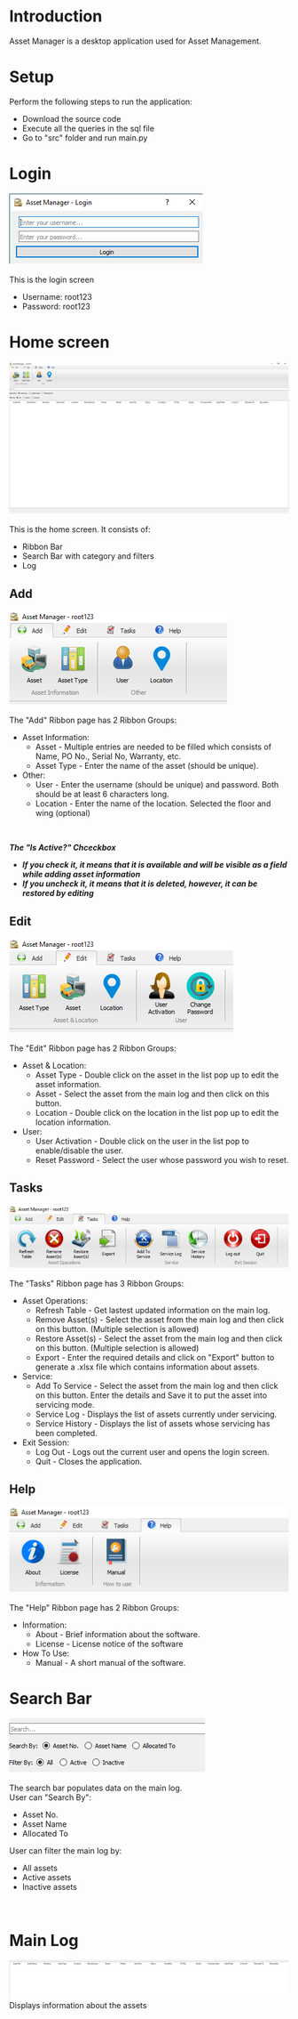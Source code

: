 # Introduction
Asset Manager is a desktop application used for Asset Management.
# Setup
Perform the following steps to run the application:
* Download the source code
* Execute all the queries in the sql file
* Go to "src" folder and run main.py
# Login
![Screenshot](src/screenshots/login.png)
<br><br>
This is the login screen
* Username: root123
* Password: root123
# Home screen
![Screenshot](src/screenshots/main.png)
<br><br>
This is the home screen. It consists of:
* Ribbon Bar
* Search Bar with category and filters
* Log
## Add
![Screenshot](src/screenshots/add.png)
<br><br>
The "Add" Ribbon page has 2 Ribbon Groups:
* Asset Information:
  * Asset - Multiple entries are needed to be filled which consists of Name, PO No., Serial No, Warranty, etc.
  * Asset Type - Enter the name of the asset (should be unique).
* Other:
  * User - Enter the username (should be unique) and password. Both should be at least 6 characters long.
  * Location - Enter the name of the location. Selected the floor and wing (optional)
<br>

***The "Is Active?" Chceckbox***
<br>
* **_If you check it, it means that it is available and will be visible as a field while adding asset information_**
* **_If you uncheck it, it means that it is deleted, however, it can be restored by editing_**
## Edit
![Screenshot](src/screenshots/edit.png)
<br><br>
The "Edit" Ribbon page has 2 Ribbon Groups:
* Asset & Location:
  * Asset Type - Double click on the asset in the list pop up to edit the asset information.
  * Asset - Select the asset from the main log and then click on this button.
  * Location - Double click on the location in the list pop up to edit the location information.
* User:
  * User Activation - Double click on the user in the list pop to enable/disable the user.
  * Reset Password - Select the user whose password you wish to reset.
## Tasks
![Screenshot](src/screenshots/tasks.png)
<br><br>
The "Tasks" Ribbon page has 3 Ribbon Groups:
* Asset Operations:
  * Refresh Table - Get lastest updated information on the main log.
  * Remove Asset(s) - Select the asset from the main log and then click on this button. (Multiple selection is allowed)
  * Restore Asset(s) - Select the asset from the main log and then click on this button. (Multiple selection is allowed)
  * Export - Enter the required details and click on "Export" button to generate a .xlsx file which contains information about assets.
* Service:
  * Add To Service - Select the asset from the main log and then click on this button. Enter the details and Save it to put the asset into servicing mode.
  * Service Log - Displays the list of assets currently under servicing.
  * Service History - Displays the list of assets whose servicing has been completed.
* Exit Session:
  * Log Out - Logs out the current user and opens the login screen.
  * Quit - Closes the application.
## Help
![Screenshot](src/screenshots/help.png)
<br><br>
The "Help" Ribbon page has 2 Ribbon Groups:
* Information:
  * About - Brief information about the software.
  * License - License notice of the software
* How To Use:
  * Manual - A short manual of the software.
# Search Bar
![Screenshot](src/screenshots/search.png)
<br><br>
The search bar populates data on the main log.
<br>
User can "Search By":
* Asset No.
* Asset Name
* Allocated To

User can filter the main log by:

* All assets
* Active assets
* Inactive assets
<br>

# Main Log
![Screenshot](src/screenshots/table.png)
Displays information about the assets
